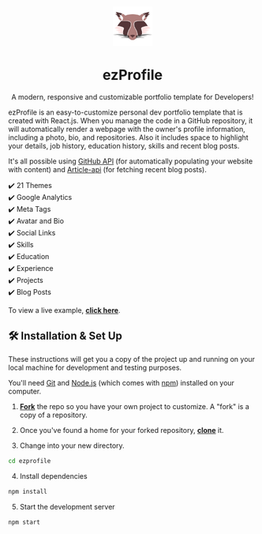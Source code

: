 <p align="center">
  <a href="http://arifszn.github.io/ezprofile" target="_blank">
    <img src="https://raw.githubusercontent.com/arifszn/ezprofile/main/public/logo.png" alt="ezProfile" title="ezProfile" width="80">
  </a>
</p>

<h1 align="center">ezProfile</h1>
<p align="center">A modern, responsive and customizable portfolio template for Developers!</p>

ezProfile is an easy-to-customize personal dev portfolio template that is created with React.js. When you manage the code in a GitHub repository, it will automatically render a webpage with the owner's profile information, including a photo, bio, and repositories. Also it includes space to highlight your details, job history, education history, skills and recent blog posts.

It's all possible using [GitHub API](https://developer.github.com/v3/) (for automatically populating your website with content) and [Article-api](https://github.com/arifszn/article-api) (for fetching recent blog posts).

✔️ 21 Themes\
✔️ Google Analytics\
✔️ Meta Tags\
✔️ Avatar and Bio\
✔️ Social Links\
✔️ Skills\
✔️ Education\
✔️ Experience\
✔️ Projects\
✔️ Blog Posts

To view a live example, **[click here](https://arifszn.github.io/ezprofile)**.


## 🛠 Installation & Set Up

These instructions will get you a copy of the project up and running on your local machine for development and testing purposes.

You'll need [Git](https://git-scm.com) and [Node.js](https://nodejs.org/en/download/) (which comes with [npm](http://npmjs.com)) installed on your computer.

1. **[Fork](https://docs.github.com/en/get-started/quickstart/fork-a-repo)** the repo so you have your own project to customize. A "fork" is a copy of a repository.

2. Once you've found a home for your forked repository, **[clone](https://docs.github.com/en/github/creating-cloning-and-archiving-repositories/cloning-a-repository-from-github/cloning-a-repository)** it.

3. Change into your new directory.
```sh
cd ezprofile
```

4. Install dependencies
```sh
npm install
```

5. Start the development server
```sh
npm start
```